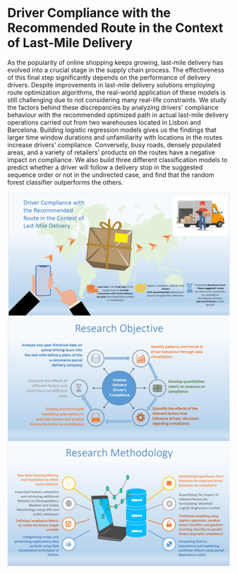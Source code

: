 # Driver Compliance with the Recommended Route in the Context of Last-Mile Delivery

As the popularity of online shopping keeps growing, last-mile delivery has evolved into a crucial stage in the supply chain process. The effectiveness of this final step significantly depends on the performance of delivery drivers. Despite improvements in last-mile delivery solutions employing route optimization algorithms, the real-world application of these models is still challenging due to not considering many real-life constraints. We study the factors behind these discrepancies by analyzing drivers' compliance behaviour with the recommended optimized path in actual last-mile delivery operations carried out from two warehouses located in Lisbon and Barcelona. Building logistic regression models gives us the findings that larger time window durations and unfamiliarity with locations in the routes increase drivers' compliance. Conversely, busy roads, densely populated areas, and a variety of retailers' products on the routes have a negative impact on compliance. We also build three different classification models to predict whether a driver will follow a delivery stop in the suggested sequence order or not in the undirected case, and find that the random forest classifier outperforms the others.

![First](https://github.com/JamiaEMJMD/Master-Thesis/blob/main/git1.png)
![Second](https://github.com/JamiaEMJMD/Master-Thesis/blob/main/git2.png)
![Third](https://github.com/JamiaEMJMD/Master-Thesis/blob/main/git3.png)

